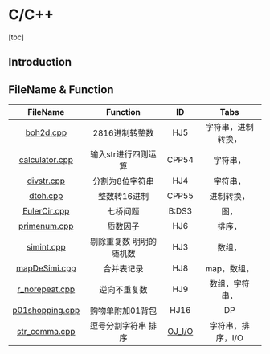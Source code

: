 # C/C++

[toc]

## Introduction

## FileName & Function

| FileName | Function | ID | Tabs |
| :---: | :---: | :---: | :---: |
| [boh2d.cpp][1] | 2816进制转整数 | HJ5 | 字符串，进制转换， |
| [calculator.cpp][2] | 输入str进行四则运算 | CPP54 | 字符串， |
| [divstr.cpp][3] | 分割为8位字符串 | HJ4 | 字符串， |
| [dtoh.cpp][4] | 整数转16进制 | CPP55 | 进制转换， |
| [EulerCir.cpp][5] | 七桥问题 | B:DS3 | 图， |
| [primenum.cpp][6] | 质数因子 | HJ6 | 排序， |
| [simint.cpp][7] | 剔除重复数 明明的随机数 | HJ3 | 数组， |
| [mapDeSimi.cpp] | 合并表记录 | HJ8 | map，数组， |
| [r_norepeat.cpp] | 逆向不重复数 | HJ9 | 数组，字符串， |
| [p01shopping.cpp] | 购物单附加01背包 | HJ16 | DP |
| [str_comma.cpp] | 逗号分割字符串 排序 | [OJ_I/O] | 字符串，排序，I/O |


[str_comma.cpp]: ./str_comma.cpp
[OJ_I/O]: https://www.nowcoder.com/exam/test/67072026/submission?pid=27976983
[p01shopping.cpp]: ./p01shopping.cpp
[r_norepeat.cpp]: ./r_norepeat.cpp
[mapDeSimi.cpp]: ./mapDeSimi.cpp
[7]: ./simint.cpp
[6]: ./primenum.cpp
[5]: ./EulerCir.cpp
[4]: ./dtoh.cpp
[3]: ./divstr.cpp
[2]: ./calculator.cpp
[1]: ./boh2d.cpp







